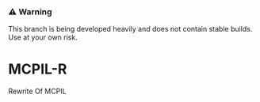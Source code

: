 ### :warning: Warning
This branch is being developed heavily and does not contain stable builds. Use at your own risk.

# MCPIL-R
Rewrite Of MCPIL
